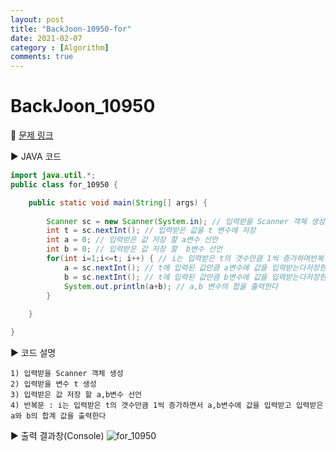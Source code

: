 ```yaml
---
layout: post
title: "BackJoon-10950-for"
date: 2021-02-07
category : [Algorithm]
comments: true
---
```


# BackJoon_10950

🎈 [문제 링크](https://www.acmicpc.net/problem/10950)

▶ JAVA 코드 

```java
import java.util.*;
public class for_10950 {

	public static void main(String[] args) {
		
		Scanner sc = new Scanner(System.in); // 입력받을 Scanner 객체 생성
		int t = sc.nextInt(); // 입력받은 값을 t 변수에 저장
		int a = 0; // 입력받은 값 저장 할 a변수 선언
		int b = 0; // 입력받은 값 저장 할  b변수 선언
		for(int i=1;i<=t; i++) { // i는 입력받은 t의 갯수만큼 1씩 증가하며반복한다
			a = sc.nextInt(); // t에 입력된 값만큼 a변수에 값을 입력받는다저장한다
			b = sc.nextInt(); // t에 입력된 값만큼 b변수에 값을 입력받는다저장한다
			System.out.println(a+b); // a,b 변수의 합을 출력한다
		}
	
	}

}
```

▶ 코드 설명

    1) 입력받을 Scanner 객체 생성
    2) 입력받을 변수 t 생성
    3) 입력받은 값 저장 할 a,b변수 선언
	4) 반복문 : i는 입력받은 t의 갯수만큼 1씩 증가하면서 a,b변수에 값을 입력받고 입력받은 a와 b의 합계 값을 출력한다
    

▶ 출력 결과창(Console)
![for_10950](https://user-images.githubusercontent.com/65608960/107145628-450dd280-6986-11eb-877a-cb5ef8419525.JPG)
